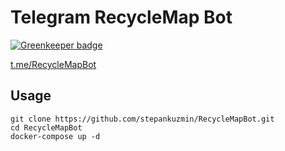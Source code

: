 # Telegram RecycleMap Bot

[![Greenkeeper badge](https://badges.greenkeeper.io/stepankuzmin/RecycleMapBot.svg)](https://greenkeeper.io/)

[t.me/RecycleMapBot](https://t.me/RecycleMapBot)

## Usage

```shell
git clone https://github.com/stepankuzmin/RecycleMapBot.git
cd RecycleMapBot
docker-compose up -d
```
